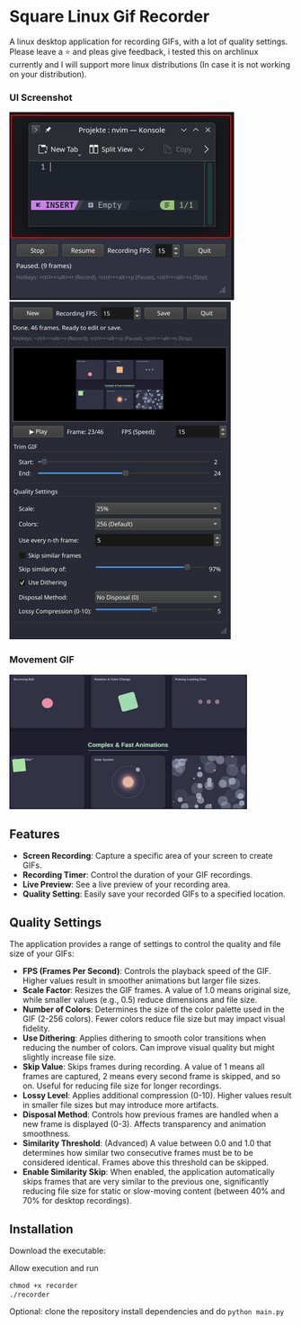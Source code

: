 # Square Linux Gif Recorder 

A linux desktop application for recording GIFs, with a lot of quality settings.
Please leave a ⭐ and pleas give feedback, i tested this on archlinux currently and I will support more linux distributions (In case it is not working on your distribution).

### UI Screenshot
![UI Screenshot](demo/ui1.jpg)
![UI Screenshot](demo/ui2.jpg)

### Movement GIF
![Movement GIF](demo/movement.gif)

## Features

*   **Screen Recording**: Capture a specific area of your screen to create GIFs.
*   **Recording Timer**: Control the duration of your GIF recordings.
*   **Live Preview**: See a live preview of your recording area.
*   **Quality Setting**: Easily save your recorded GIFs to a specified location.

## Quality Settings

The application provides a range of settings to control the quality and file size of your GIFs:

*   **FPS (Frames Per Second)**: Controls the playback speed of the GIF. Higher values result in smoother animations but larger file sizes.
*   **Scale Factor**: Resizes the GIF frames. A value of 1.0 means original size, while smaller values (e.g., 0.5) reduce dimensions and file size.
*   **Number of Colors**: Determines the size of the color palette used in the GIF (2-256 colors). Fewer colors reduce file size but may impact visual fidelity.
*   **Use Dithering**: Applies dithering to smooth color transitions when reducing the number of colors. Can improve visual quality but might slightly increase file size.
*   **Skip Value**: Skips frames during recording. A value of 1 means all frames are captured, 2 means every second frame is skipped, and so on. Useful for reducing file size for longer recordings.
*   **Lossy Level**: Applies additional compression (0-10). Higher values result in smaller file sizes but may introduce more artifacts.
*   **Disposal Method**: Controls how previous frames are handled when a new frame is displayed (0-3). Affects transparency and animation smoothness.
*   **Similarity Threshold**: (Advanced) A value between 0.0 and 1.0 that determines how similar two consecutive frames must be to be considered identical. Frames above this threshold can be skipped.
*   **Enable Similarity Skip**: When enabled, the application automatically skips frames that are very similar to the previous one, significantly reducing file size for static or slow-moving content (between 40% and 70% for desktop recordings).

## Installation

Download the executable:

Allow execution and run
```
chmod +x recorder
./recorder
```

Optional: clone the repository install dependencies and do `python main.py`
